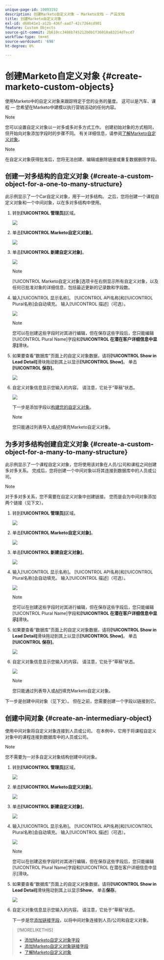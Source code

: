 ```yaml
---
unique-page-id: 10093192
description: 创建Marketo自定义对象 — Marketo文档 — 产品文档
title: 创建Marketo自定义对象
exl-id: d68b41e1-a12b-436f-aad7-42c7264cd901
feature: Custom Objects
source-git-commit: 2b610cc3486b745212b0b1f36018a83214d7ecd7
workflow-type: tm+mt
source-wordcount: '698'
ht-degree: 0%

---
```


# 创建Marketo自定义对象 {#create-marketo-custom-objects}

使用Marketo中的自定义对象来跟踪特定于您的业务的量度。 这可以是汽车、课程 — 您希望在Marketo中建模以执行营销活动的任何内容。

>[!NOTE]
>
>您可以设置自定义对象以一对多或多对多方式工作。 创建初始对象的方式相同，但开始向对象添加字段时的步骤不同。 有关详细信息，请参阅[了解Marketo自定义对象](/help/marketo/product-docs/administration/marketo-custom-objects/understanding-marketo-custom-objects.md)。

>[!NOTE]
>
>在自定义对象获得批准后，您将无法创建、编辑或删除链接或重复数据删除字段。

## 创建一对多结构的自定义对象 {#create-a-custom-object-for-a-one-to-many-structure}

此示例显示了一个Car自定义对象，用于一对多结构。 之后，您将创建一个课程自定义对象和一个中间对象，以在多对多结构中使用。

1. 转到&#x200B;**[!UICONTROL 管理员]**&#x200B;区域。

   ![](assets/create-marketo-custom-objects-1.png)

1. 单击&#x200B;**[!UICONTROL Marketo自定义对象]**。

   ![](assets/create-marketo-custom-objects-2.png)

1. 单击&#x200B;**[!UICONTROL 新建自定义对象]**。

   ![](assets/create-marketo-custom-objects-3.png)

   >[!NOTE]
   >
   >[!UICONTROL Marketo自定义对象]选项卡在右侧显示所有自定义对象，以及任何已批准对象的详细信息，包括最近更新的记录数和字段数。

1. 输入[!UICONTROL 显示名称]。 [!UICONTROL API名称]和[!UICONTROL Plural名称]会自动填充。 输入[!UICONTROL 描述]（可选）。

   ![](assets/create-marketo-custom-objects-4.png)

   >[!NOTE]
   >
   >您可以在创建这些字段时对其进行编辑，但在保存这些字段后，您只能编辑[!UICONTROL Plural Name]字段和&#x200B;**[!UICONTROL 在潜在客户详细信息中显示]**&#x200B;滑块。

1. 如果要查看“数据库”页面上的自定义对象数据，请将&#x200B;**[!UICONTROL Show in Lead Detail]**&#x200B;滑块拖动到其上以显示&#x200B;**[!UICONTROL Show]**。 单击&#x200B;**[!UICONTROL 保存]**。

   ![](assets/create-marketo-custom-objects-5.png)

1. 自定义对象信息显示您输入的内容。 请注意，它处于“草稿”状态。

   ![](assets/create-marketo-custom-objects-6.png)

   下一步是添加字段以[构建您的自定义对象](/help/marketo/product-docs/administration/marketo-custom-objects/add-marketo-custom-object-fields.md)。

   >[!NOTE]
   >
   >您只能通过列表导入或[API](https://experienceleague.adobe.com/zh-hans/docs/marketo-developer/marketo/rest/rest-api)填充Marketo自定义对象。

## 为多对多结构创建自定义对象 {#create-a-custom-object-for-a-many-to-many-structure}

此示例显示了一个课程自定义对象，您将使用该对象在人员/公司和课程之间创建多对多关系。 完成后，您将创建一个中间对象以将其连接到数据库中的人员或公司。

>[!NOTE]
>
>对于多对多关系，您不需要在自定义对象中创建链接。 您而是会为中间对象添加两个链接（见下文）。

1. 转到&#x200B;**[!UICONTROL 管理员]**&#x200B;区域。

   ![](assets/create-marketo-custom-objects-7.png)

1. 单击&#x200B;**[!UICONTROL Marketo自定义对象]**。

   ![](assets/create-marketo-custom-objects-8.png)

1. 单击&#x200B;**[!UICONTROL 新建自定义对象]**。

   ![](assets/create-marketo-custom-objects-9.png)

1. 输入[!UICONTROL 显示名称]。 [!UICONTROL API名称]和[!UICONTROL Plural名称]会自动填充。 输入[!UICONTROL 描述]（可选）。

   ![](assets/create-marketo-custom-objects-10.png)

   >[!NOTE]
   >
   >您可以在创建这些字段时对其进行编辑，但在保存这些字段后，您只能编辑[!UICONTROL Plural Name]字段和&#x200B;**[!UICONTROL 在潜在客户详细信息中显示]**&#x200B;滑块。

1. 如果要查看“数据库”页面上的自定义对象数据，请将&#x200B;**[!UICONTROL Show in Lead Detail]**&#x200B;滑块拖动到其上以显示&#x200B;**[!UICONTROL Show]**。 单击&#x200B;**[!UICONTROL 保存]**。

   ![](assets/create-marketo-custom-objects-11.png)

1. 自定义对象信息显示您输入的内容。 请注意，它处于“草稿”状态。

   ![](assets/create-marketo-custom-objects-12.png)

   >[!NOTE]
   >
   >您只能通过列表导入或[API](https://experienceleague.adobe.com/zh-hans/docs/marketo-developer/marketo/rest/rest-api)填充Marketo自定义对象。

下一步是创建中间对象（见下文）。 但在之前，您需要创建一个字段以链接到它。

## 创建中间对象 {#create-an-intermediary-object}

使用中间对象将自定义对象连接到人员或公司。 在本例中，它用于将课程自定义对象中的课程连接到数据库中的人员或公司。

>[!NOTE]
>
>您不需要为一对多自定义对象结构创建中间对象。

1. 转到&#x200B;**[!UICONTROL 管理员]**&#x200B;区域。

   ![](assets/create-marketo-custom-objects-13.png)

1. 单击&#x200B;**[!UICONTROL Marketo自定义对象]**。

   ![](assets/create-marketo-custom-objects-14.png)

1. 单击&#x200B;**[!UICONTROL 新建自定义对象]**。

   ![](assets/create-marketo-custom-objects-15.png)

1. 输入[!UICONTROL 显示名称]。 [!UICONTROL API名称]和[!UICONTROL Plural名称]会自动填充。 输入[!UICONTROL 描述]（可选）。

   ![](assets/create-marketo-custom-objects-16.png)

   >[!NOTE]
   >
   >您可以在创建这些字段时对其进行编辑，但在保存这些字段后，您只能编辑[!UICONTROL Plural Name]字段和[!UICONTROL 在潜在客户详细信息中显示]滑块。

1. 如果要查看“数据库”页面上的自定义对象数据，请将&#x200B;**[!UICONTROL Show in Lead Detail]**&#x200B;滑块拖动到其上以显示&#x200B;**Show**。 单击&#x200B;**保存**。

   ![](assets/create-marketo-custom-objects-17.png)

1. 自定义对象信息显示您输入的内容。 请注意，它处于“草稿”状态。

   下一步是您[添加链接字段](/help/marketo/product-docs/administration/marketo-custom-objects/add-marketo-custom-object-link-fields.md)，以将中间对象连接到人员/公司和自定义对象。

>[!MORELIKETHIS]
>
>* [添加Marketo自定义对象字段](/help/marketo/product-docs/administration/marketo-custom-objects/add-marketo-custom-object-fields.md)
>* [添加Marketo自定义对象链接字段](/help/marketo/product-docs/administration/marketo-custom-objects/add-marketo-custom-object-link-fields.md)
>* [了解Marketo自定义对象](/help/marketo/product-docs/administration/marketo-custom-objects/understanding-marketo-custom-objects.md)
